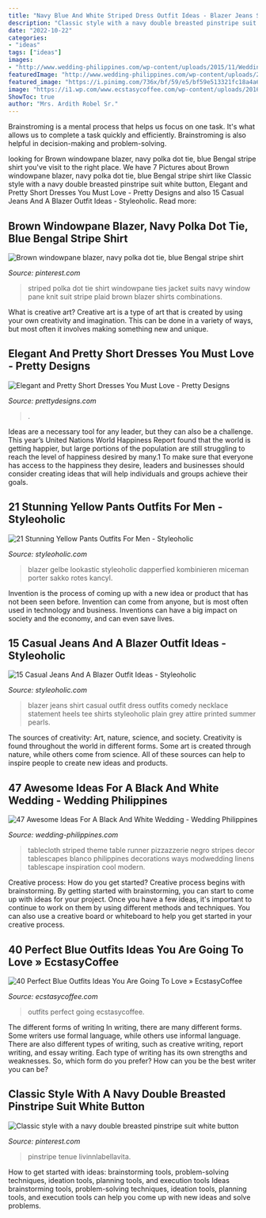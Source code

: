 ```yaml
---
title: "Navy Blue And White Striped Dress Outfit Ideas - Blazer Jeans Shirt Casual Outfit Dress Outfits Comedy Necklace Statement Heels Tee Shirts Styleoholic Plain Grey Attire Printed Summer Pearls"
description: "Classic style with a navy double breasted pinstripe suit white button"
date: "2022-10-22"
categories:
- "ideas"
tags: ["ideas"]
images:
- "http://www.wedding-philippines.com/wp-content/uploads/2015/11/Wedding-Philippines-47-Black-and-White-Wedding-Ideas-45.jpg"
featuredImage: "http://www.wedding-philippines.com/wp-content/uploads/2015/11/Wedding-Philippines-47-Black-and-White-Wedding-Ideas-45.jpg"
featured_image: "https://i.pinimg.com/736x/bf/59/e5/bf59e513321fc18a4a6d2b7010cd00e8.jpg"
image: "https://i1.wp.com/www.ecstasycoffee.com/wp-content/uploads/2016/12/Blue-Outfits3.jpg?resize=342%2C886"
ShowToc: true
author: "Mrs. Ardith Robel Sr."
---
```



Brainstroming is a mental process that helps us focus on one task. It's what allows us to complete a task quickly and efficiently. Brainstroming is also helpful in decision-making and problem-solving.

	

		
looking for Brown windowpane blazer, navy polka dot tie, blue Bengal stripe shirt you've visit to the right place. We have 7 Pictures about Brown windowpane blazer, navy polka dot tie, blue Bengal stripe shirt like Classic style with a navy double breasted pinstripe suit white button, Elegant and Pretty Short Dresses You Must Love - Pretty Designs and also 15 Casual Jeans And A Blazer Outfit Ideas - Styleoholic. Read more:
		
    
## Brown Windowpane Blazer, Navy Polka Dot Tie, Blue Bengal Stripe Shirt

<img loading=lazy src="https://i.pinimg.com/736x/09/30/0f/09300feb3942e8597bcb1cf93b5a038c--blue-striped-shirts-stripe-shirts.jpg" onerror="this.onerror=null;this.src='https://tse4.mm.bing.net/th?id=OIP.d1rbGYFfKaMGD-cM1Ei5agHaLH&amp;pid=15.1';" alt="Brown windowpane blazer, navy polka dot tie, blue Bengal stripe shirt">

_Source: pinterest.com_

>striped polka dot tie shirt windowpane ties jacket suits navy window pane knit suit stripe plaid brown blazer shirts combinations. 

	

What is creative art?
Creative art is a type of art that is created by using your own creativity and imagination. This can be done in a variety of ways, but most often it involves making something new and unique.

    
## Elegant And Pretty Short Dresses You Must Love - Pretty Designs

<img loading=lazy src="http://www.prettydesigns.com/wp-content/uploads/2014/06/Navy-Blue-Short-Dress.jpg" onerror="this.onerror=null;this.src='https://tse1.mm.bing.net/th?id=OIP.oGcZLRy17-c61tKwtYzpSwHaLL&amp;pid=15.1';" alt="Elegant and Pretty Short Dresses You Must Love - Pretty Designs">

_Source: prettydesigns.com_

>. 

	

Ideas are a necessary tool for any leader, but they can also be a challenge. This year’s United Nations World Happiness Report found that the world is getting happier, but large portions of the population are still struggling to reach the level of happiness desired by many.1 To make sure that everyone has access to the happiness they desire, leaders and businesses should consider creating ideas that will help individuals and groups achieve their goals.

    
## 21 Stunning Yellow Pants Outfits For Men - Styleoholic

<img loading=lazy src="https://i.styleoholic.com/2017/03/With-red-shirt-yellow-blazer-and-red-shoes.jpg" onerror="this.onerror=null;this.src='https://tse4.mm.bing.net/th?id=OIP.c0vrOlssAP4FbjOdg_0tHQAAAA&amp;pid=15.1';" alt="21 Stunning Yellow Pants Outfits For Men - Styleoholic">

_Source: styleoholic.com_

>blazer gelbe lookastic styleoholic dapperfied kombinieren miceman porter sakko rotes kancyl. 

	

Invention is the process of coming up with a new idea or product that has not been seen before. Invention can come from anyone, but is most often used in technology and business. Inventions can have a big impact on society and the economy, and can even save lives.

    
## 15 Casual Jeans And A Blazer Outfit Ideas - Styleoholic

<img loading=lazy src="https://i.styleoholic.com/2017/07/06-black-jeans-a-white-blazer-a-printed-grey-t-shirt-a-statement-necklace-and-a-black-bag.jpg" onerror="this.onerror=null;this.src='https://tse2.mm.bing.net/th?id=OIP.FlVqO0-eaTkegYnGP0CjqQHaLJ&amp;pid=15.1';" alt="15 Casual Jeans And A Blazer Outfit Ideas - Styleoholic">

_Source: styleoholic.com_

>blazer jeans shirt casual outfit dress outfits comedy necklace statement heels tee shirts styleoholic plain grey attire printed summer pearls. 

	

The sources of creativity: Art, nature, science, and society.
Creativity is found throughout the world in different forms. Some art is created through nature, while others come from science. All of these sources can help to inspire people to create new ideas and products.

    
## 47 Awesome Ideas For A Black And White Wedding - Wedding Philippines

<img loading=lazy src="http://www.wedding-philippines.com/wp-content/uploads/2015/11/Wedding-Philippines-47-Black-and-White-Wedding-Ideas-45.jpg" onerror="this.onerror=null;this.src='https://tse2.mm.bing.net/th?id=OIP.uYlhtJBWM-TumPx9kjODJgHaIW&amp;pid=15.1';" alt="47 Awesome Ideas For A Black And White Wedding - Wedding Philippines">

_Source: wedding-philippines.com_

>tablecloth striped theme table runner pizzazzerie negro stripes decor tablescapes blanco philippines decorations ways modwedding linens tablescape inspiration cool modern. 

	

Creative process: How do you get started?
Creative process begins with brainstorming. By getting started with brainstorming, you can start to come up with ideas for your project. Once you have a few ideas, it's important to continue to work on them by using different methods and techniques. You can also use a creative board or whiteboard to help you get started in your creative process.

    
## 40 Perfect Blue Outfits Ideas You Are Going To Love » EcstasyCoffee

<img loading=lazy src="https://i1.wp.com/www.ecstasycoffee.com/wp-content/uploads/2016/12/Blue-Outfits3.jpg?resize=342%2C886" onerror="this.onerror=null;this.src='https://tse2.mm.bing.net/th?id=OIP.mi-IXPaaQmUjR9t_XGykdAAAAA&amp;pid=15.1';" alt="40 Perfect Blue Outfits Ideas You Are Going To Love » EcstasyCoffee">

_Source: ecstasycoffee.com_

>outfits perfect going ecstasycoffee. 

	

The different forms of writing
In writing, there are many different forms. Some writers use formal language, while others use informal language. There are also different types of writing, such as creative writing, report writing, and essay writing. Each type of writing has its own strengths and weaknesses. So, which form do you prefer? How can you be the best writer you can be?

    
## Classic Style With A Navy Double Breasted Pinstripe Suit White Button

<img loading=lazy src="https://i.pinimg.com/736x/bf/59/e5/bf59e513321fc18a4a6d2b7010cd00e8.jpg" onerror="this.onerror=null;this.src='https://tse3.mm.bing.net/th?id=OIP.QlPHbuKaymlEhpyLACnlwwAAAA&amp;pid=15.1';" alt="Classic style with a navy double breasted pinstripe suit white button">

_Source: pinterest.com_

>pinstripe tenue livinnlabellavita. 

	

How to get started with ideas: brainstorming tools, problem-solving techniques, ideation tools, planning tools, and execution tools
Ideas brainstorming tools, problem-solving techniques, ideation tools, planning tools, and execution tools can help you come up with new ideas and solve problems.

